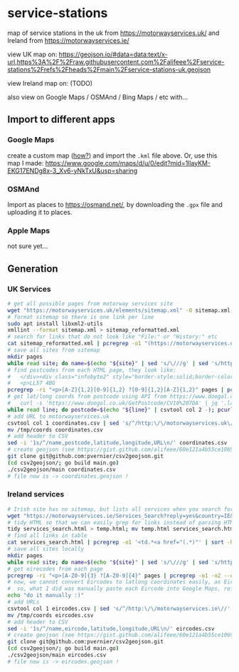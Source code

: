 # service-stations

map of service stations in the uk from <https://motorwayservices.uk/> and Ireland from <https://motorwayservices.ie/>

view UK map on: <https://geojson.io/#data=data:text/x-url,https%3A%2F%2Fraw.githubusercontent.com%2Falifeee%2Fservice-stations%2Frefs%2Fheads%2Fmain%2Fservice-stations-uk.geojson>

view Ireland map on: (TODO)

also view on Google Maps / OSMAnd / Bing Maps / etc with...

## Import to different apps

### Google Maps

create a custom map ([how?](https://www.google.com/maps/about/mymaps/)) and import the `.kml` file above. Or, use this map I made: <https://www.google.com/maps/d/u/0/edit?mid=1llayKM-EKG17ENDg8x-3_Xv6-yNkTxU&usp=sharing>

### OSMAnd

Import as places to <https://osmand.net/>, by downloading the `.gpx` file and uploading it to places.

### Apple Maps

not sure yet...

## Generation

### UK Services

```bash
# get all possible pages from motorway services site
wget "https://motorwayservices.uk/elements/sitemap.xml" -O sitemap.xml
# format sitemap so there is one link per line
sudo apt install libxml2-utils 
xmllint --format sitemap.xml > sitemap_reformatted.xml
# search for links that do not look like "File:" or "History:" etc
cat sitemap_reformatted.xml | pcregrep -o1 "(https://motorwayservices.uk/[^:</]*)</loc>" | sort -h | uniq > pages.txt
# save all sites from sitemap
mkdir pages
while read site; do name=$(echo "${site}" | sed 's/\///g' | sed 's/https:motorwayservices.uk//g'); wget "${site}" -O "pages/${name}.html" --timeout=2 --tries=1; sleep 1; done <<< $(cat pages.txt)
# find postcodes from each HTML page, they look like:
#   </div><div class="infobyte2" style="border-style:solid;border-color: #00A34B"><b>Postcode:</b>
#   <p>LL57 4BG
pcregrep -ri "<p>[A-Z]{1,2}[0-9]{1,2} ?[0-9]{1,2}[A-Z]{1,2}" pages | pcregrep -o1 -o2 --om-separator="," "pages/(.*)\.html.*<p>([A-Z]{1,2}[0-9]{1,2} ?[0-9]{1,2}[A-Z]{1,2})" | sort -h > postcodes.csv 
# get lat/long coords from postcode using API from https://www.doogal.co.uk/BatchGeocoding
#   curl -s 'https://www.doogal.co.uk/GetPostcode/CV10%207DA' | jq '.latitude, .longitude' | paste -sd, -
while read line; do postcode=$(echo "${line}" | csvtool col 2 -); pcurlencoded=$(echo "${postcode}" | sed 's/ /%20/g'); curl -s "https://www.doogal.co.uk/GetPostcode/${pcurlencoded}" | jq '.latitude, .longitude' | paste -sd, - | echo "${line},"$(cat /dev/stdin) | tee -a coordinates.csv; done < postcodes.csv
# add URL to motorwayservices.uk
csvtool col 1 coordinates.csv | sed 's/^/http:\/\/motorwayservices.uk\//' | paste -d, coordinates.csv - > /tmp/coords
mv /tmp/coords coordinates.csv
# add header to CSV
sed -i '1s/^/name,postcode,latitude,longitude,URL\n/' coordinates.csv
# create geojson (see https://gist.github.com/alifeee/60e121a4b55ce1069b003e1d94f0e046)
git clone git@github.com:pvernier/csv2geojson.git
(cd csv2geojson/; go build main.go)
./csv2geojson/main coordinates.csv
# file now is -> coordinates.geojson !
```

### Ireland services

```bash
# Irish site has no sitemap, but lists all services when you search for them, as there are not many
wget "https://motorwayservices.ie/Services_Search?reply=yes&country=IE&road=Any&brands=Any&operator=Any&access=Any&rating=None&ratingt=All" -O services_search.html
# tidy HTML so that we can easily grep for links instead of parsing HTML
tidy services_search.html > temp.html; mv temp.html services_search.html
# find all links in table
cat services_search.html | pcregrep -o1 '<td.*<a href="(.*)"' | sort -h | uniq | sed 's/^/https:\/\/motorwayservices.ie/' > pages.txt
# save all sites locally
mkdir pages
while read site; do name=$(echo "${site}" | sed 's/\///g' | sed 's/https:motorwayservices.ie//g'); wget "${site}" -O "pages/${name}.html" --timeout=2 --tries=1; sleep 1; done <<< $(cat pages.txt)
# get eirecodes from each page
pcregrep -ri "<p>[A-Z0-9]{3} ?[A-Z0-9]{4}" pages | pcregrep -o1 -o2 --om-separator="," "pages/(.*)\.html.*<p>([A-Z0-9]{3} ?[A-Z0-9]{4})" | sort -h > eircodes.csv
# now, we cannot convert Eircodes to latlong coordinates easily, as Eircodes are proprietary(?)
#  so, what I did was manually paste each Eircode into Google Maps, refresh the page (to centre the page on the pin), and copy the coordinates from the URL
echo "do it manually :)"
# add URLs
csvtool col 1 eircodes.csv | sed 's/^/http:\/\/motorwayservices.ie\//' | paste -d, eircodes.csv - > /tmp/coords
mv /tmp/coords eircodes.csv
# add header to CSV
sed -i '1s/^/name,eircode,latitude,longitude,URL\n/' eircodes.csv
# create geojson (see https://gist.github.com/alifeee/60e121a4b55ce1069b003e1d94f0e046)
git clone git@github.com:pvernier/csv2geojson.git
(cd csv2geojson/; go build main.go)
./csv2geojson/main eircodes.csv
# file now is -> eircodes.geojson !
```
